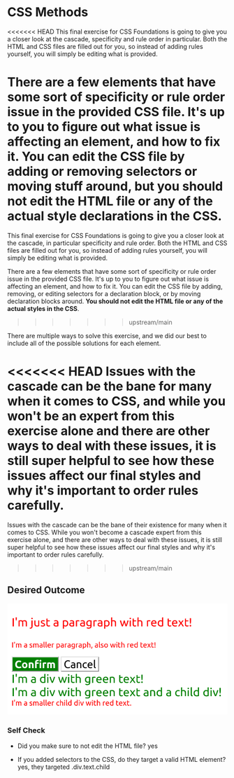 # CSS Methods
<<<<<<< HEAD
This final exercise for CSS Foundations is going to give you a closer look at 
the cascade, specificity and rule order in particular. Both the HTML and CSS 
files are filled out for you, so instead of adding rules yourself, you will 
simply be editing what is provided.

There are a few elements that have some sort of specificity or rule order issue 
in the provided CSS file. It's up to you to figure out what issue is affecting 
an element, and how to fix it. You can edit the CSS file by adding or removing 
selectors or moving stuff around, but you should not edit the HTML file or any 
of the actual style declarations in the CSS.
=======
This final exercise for CSS Foundations is going to give you a closer look at the cascade, in particular specificity and rule order. Both the HTML and CSS files are filled out for you, so instead of adding rules yourself, you will simply be editing what is provided.

There are a few elements that have some sort of specificity or rule order issue in the provided CSS file. It's up to you to figure out what issue is affecting an element, and how to fix it. You can edit the CSS file by adding, removing, or editing selectors for a declaration block, or by moving declaration blocks around. **You should not edit the HTML file or any of the actual styles in the CSS**.
>>>>>>> upstream/main

There are multiple ways to solve this exercise, and we did our best to include 
all of the possible solutions for each element.

<<<<<<< HEAD
Issues with the cascade can be the bane for many when it comes to CSS, and while 
you won't be an expert from this exercise alone and there are other ways to deal 
with these issues, it is still super helpful to see how these issues affect our 
final styles and why it's important to order rules carefully.
=======
Issues with the cascade can be the bane of their existence for many when it comes to CSS. While you won't become a cascade expert from this exercise alone, and there are other ways to deal with these issues, it is still super helpful to see how these issues affect our final styles and why it's important to order rules carefully.
>>>>>>> upstream/main

## Desired Outcome
![desired outcome](./desired-outcome.png)

### Self Check
- Did you make sure to not edit the HTML file?
  yes
  
- If you added selectors to the CSS, do they target a valid HTML element?
  yes, they targeted .div.text.child
